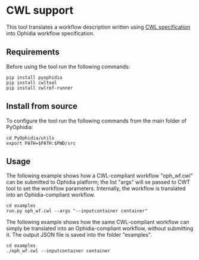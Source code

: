 # CWL support

This tool translates a workflow description written using [CWL specification](https://www.commonwl.org/specification/) into Ophidia workflow specification.

Requirements
------------

Before using the tool run the following commands:

``` {.sourceCode .bash}
pip install pyophidia
pip install cwltool
pip install cwlref-runner
```

Install from source
-------------------

To configure the tool run the following commands from the main folder of PyOphidia:

``` {.sourceCode .bash}
cd PyOphidia/utils
export PATH=$PATH:$PWD/src
```

Usage
-----

The following example shows how a CWL-compliant workflow "oph_wf.cwl" can be submitted to Ophidia platform; the list "args" will se passed to CWT tool to set the workflow parameters. Internally, the workflow is translated into an Ophidia-compliant workflow.

``` {.sourceCode .bash}
cd examples
run.py oph_wf.cwl --args "--inputcontainer container"
```

The following example shows how the same CWL-compliant workflow can simply be translated into an Ophidia-compliant workflow, without submitting it. The output JSON file is saved into the folder "examples".

``` {.sourceCode .bash}
cd examples
./oph_wf.cwl --inputcontainer container
```


